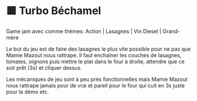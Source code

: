 # 🟥 Turbo Béchamel

Game jam avec comme thèmes: Action | Lasagnes | Vin Diesel | Grand-mère

Le but du jeu est de faire des lasagnes le plus vite possible pour ne pas que Mamie Mazout nous rattrape.
Il faut enchaîner les couches de lasagnes, tomates, oignons puis mettre le plat dans le four à droite, attendre que ce soit prêt (3s) et cliquer dessus.

Les mécaniques de jeu sont à peu près fonctionnelles mais Mamie Mazout nous rattrape jamais pour de vrai et pareil pour le four qui cuit en 3s juste pour la démo etc.
